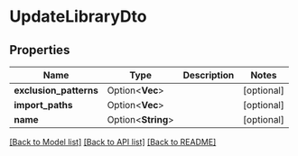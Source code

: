 # UpdateLibraryDto

## Properties

Name | Type | Description | Notes
------------ | ------------- | ------------- | -------------
**exclusion_patterns** | Option<**Vec<String>**> |  | [optional]
**import_paths** | Option<**Vec<String>**> |  | [optional]
**name** | Option<**String**> |  | [optional]

[[Back to Model list]](../README.md#documentation-for-models) [[Back to API list]](../README.md#documentation-for-api-endpoints) [[Back to README]](../README.md)


